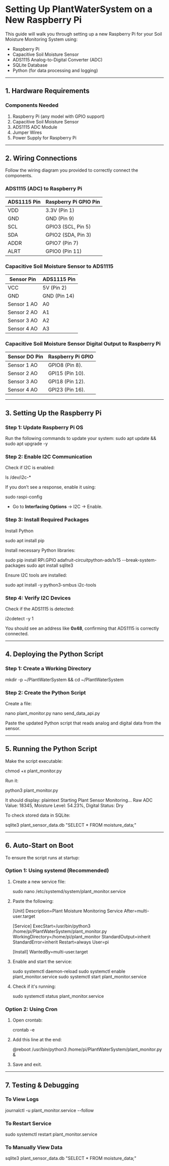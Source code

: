 # Setting Up PlantWaterSystem on a New Raspberry Pi

This guide will walk you through setting up a new Raspberry Pi for your Soil Moisture Monitoring System using:
- Raspberry Pi
- Capacitive Soil Moisture Sensor
- ADS1115 Analog-to-Digital Converter (ADC)
- SQLite Database
- Python (for data processing and logging)

---
## 1. Hardware Requirements
### Components Needed
1. Raspberry Pi (any model with GPIO support)
2. Capacitive Soil Moisture Sensor
3. ADS1115 ADC Module
4. Jumper Wires
5. Power Supply for Raspberry Pi

---
## 2. Wiring Connections
Follow the wiring diagram you provided to correctly connect the components.

### ADS1115 (ADC) to Raspberry Pi
| ADS1115 Pin | Raspberry Pi GPIO Pin |
|-------------|-----------------|
| VDD    | 3.3V (Pin 1) 	|
| GND    | GND (Pin 9)		|
| SCL    | GPIO3 (SCL, Pin 5)	|
| SDA    | GPIO2 (SDA, Pin 3) 	|
| ADDR	 | GPIO7 (Pin 7)	|
| ALRT	 | GPIO0 (Pin 11)	|


### Capacitive Soil Moisture Sensor to ADS1115
| Sensor Pin | ADS1115 Pin |
|------------|-------------|
| VCC		| 5V (Pin 2)	|
| GND		| GND (Pin 14)	|
| Sensor 1 AO	| A0		|
| Sensor 2 AO	| A1		|
| Sensor 3 AO	| A2		|
| Sensor 4 AO	| A3		|


### Capacitive Soil Moisture Sensor Digital Output to Raspberry Pi
| Sensor DO Pin | Raspberry Pi GPIO |
|---------------|-------------------|
| Sensor 1 AO	| GPIO8 (Pin 8).    |
| Sensor 2 AO	| GPI15 (Pin 10).    |
| Sensor 3 AO	| GPI18 (Pin 12).    |
| Sensor 4 AO	| GPI23 (Pin 16).    |

---

## 3. Setting Up the Raspberry Pi
### Step 1: Update Raspberry Pi OS
Run the following commands to update your system:
sudo apt update && sudo apt upgrade -y

### Step 2: Enable I2C Communication
Check if I2C is enabled:

ls /dev/i2c-*

If you don’t see a response, enable it using:

sudo raspi-config

- Go to **Interfacing Options** → I2C → Enable.

### **Step 3: Install Required Packages**

Install Python

sudo apt install pip

Install necessary Python libraries:

sudo pip install RPi.GPIO adafruit-circuitpython-ads1x15 --break-system-packages
sudo apt install sqlite3

Ensure I2C tools are installed:

sudo apt install -y python3-smbus i2c-tools


### Step 4: Verify I2C Devices
Check if the ADS1115 is detected:

i2cdetect -y 1

You should see an address like **0x48**, confirming that ADS1115 is correctly connected.

---
## 4. Deploying the Python Script
### Step 1: Create a Working Directory

mkdir -p ~/PlantWaterSystem && cd ~/PlantWaterSystem


### **Step 2: Create the Python Script**
Create a file:

nano plant_monitor.py
nano send_data_api.py

Paste the updated Python script that reads analog and digital data from the sensor.

---

## 5. Running the Python Script
Make the script executable:

chmod +x plant_monitor.py

Run it:

python3 plant_monitor.py

It should display:
plaintext
Starting Plant Sensor Monitoring...
Raw ADC Value: 18345, Moisture Level: 54.23%, Digital Status: Dry

To check stored data in SQLite:

sqlite3 plant_sensor_data.db "SELECT * FROM moisture_data;"

---

## 6. Auto-Start on Boot
To ensure the script runs at startup:

### Option 1: Using systemd (Recommended)
1. Create a new service file:

   sudo nano /etc/systemd/system/plant_monitor.service

2. Paste the following:

   [Unit]
   Description=Plant Moisture Monitoring Service
   After=multi-user.target

   [Service]
   ExecStart=/usr/bin/python3 /home/pi/PlantWaterSystem/plant_monitor.py
   WorkingDirectory=/home/pi/plant_monitor
   StandardOutput=inherit
   StandardError=inherit
   Restart=always
   User=pi

   [Install]
   WantedBy=multi-user.target

3. Enable and start the service:

   sudo systemctl daemon-reload
   sudo systemctl enable plant_monitor.service
   sudo systemctl start plant_monitor.service

4. Check if it's running:

   sudo systemctl status plant_monitor.service


### Option 2: Using Cron
1. Open crontab:

   crontab -e

2. Add this line at the end:

   @reboot /usr/bin/python3 /home/pi/PlantWaterSystem/plant_monitor.py &

3. Save and exit.

---

## 7. Testing & Debugging
### To View Logs

journalctl -u plant_monitor.service --follow


### To Restart Service

sudo systemctl restart plant_monitor.service

### **To Manually View Data**

sqlite3 plant_sensor_data.db "SELECT * FROM moisture_data;"
